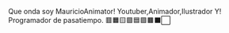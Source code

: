 Que onda soy MauricioAnimator!
Youtuber,Animador,Ilustrador Y!
Programador de pasatiempo.
🟥🟧🟨🟩🟦🟪🟫⬛⬜
